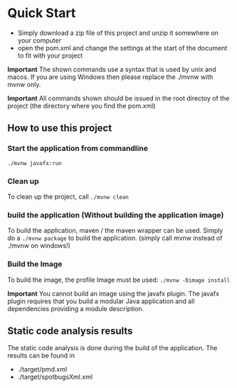 # Quick Start

- Simply download a zip file of this project and unzip it somewhere on your computer
- open the pom.xml and change the settings at the start of the document to fit with your project

**Important** The shown commands use a syntax that is used by unix and macos. If you
are using Windows then please replace the ./mvnw with mvnw only.

**Important** All commands shown should be issued in the root directoy of the project (the directory where you find the pom.xml)

## How to use this project

### Start the application from commandline
```./mvnw javafx:run```

### Clean up

To clean up the project, call
```./mvnw clean```

### build the application (Without building the application image)

To build the application, maven / the maven wrapper can be used. Simply do a
```./mvnw package```
to build the application.
(simply call mvnw instead of ./mvnw on windows!)

### Build the Image

To build the image, the profile Image must be used:
```./mvnw -Dimage install```

**Important** You cannot build an image using the javafx plugin. The javafx plugin requires that you build a modular
Java application and all dependencies providing a module description.

## Static code analysis results

The static code analysis is done during the build of the application. The results can be found in
- ./target/pmd.xml
- ./target/spotbugsXml.xml
